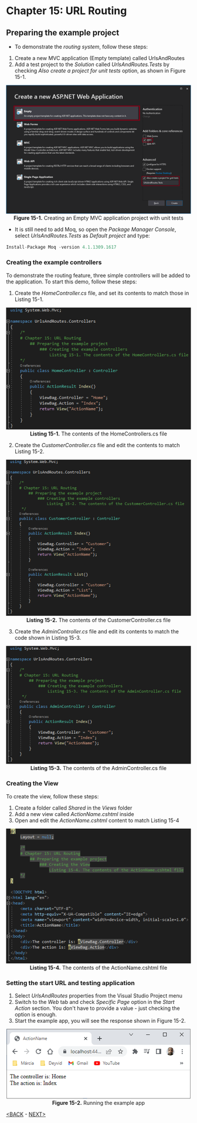 # Chapter 15: URL Routing

## Preparing the example project
* To demonstrate the *routing system*, follow these steps:
1. Create a new MVC application (Empty template) called UrlsAndRoutes
2. Add a test project to the *Solution* called *UrlsAndRoutes.Tests* by checking *Also create a project for unit tests* option, as shown in Figure 15-1. 
<p align="center">
    <img src="ch15-Pictures/Figure 15-1.png" /><br />
    <b>Figure 15-1.</b> Creating an Empty MVC application project with unit tests
</p>  

* It is still need to add Moq, so open the *Package Manager Console*, select *UrlsAndRoutes.Tests* as *Default project* and type:  
```js
Install-Package Moq -version 4.1.1309.1617
```

### Creating the example controllers
To demonstrate the routing feature, three simple controllers will be added to the application. To start this demo, follow these steps:
1. Create the *HomeController.cs* file, and set its contents to match those in Listing 15-1.
<p align="center">
    <img src="ch15-Pictures/Listing 15-1.png" /><br />
    <b>Listing 15-1.</b> The contents of the HomeControllers.cs file
</p>  

2. Create the *CustomerController.cs* file and edit the contents to match Listing 15-2.  
<p align="center">
    <img src="ch15-Pictures/Listing 15-2.png" /><br />
    <b>Listing 15-2.</b> The contents of the CustomerController.cs file
</p>  

3. Create the *AdminController.cs* file and edit its contents to match the code shown in Listing 15-3.
<p align="center">
    <img src="ch15-Pictures/Listing 15-3.png" /><br />
    <b>Listing 15-3.</b> The contents of the AdminController.cs file
</p>  

### Creating the View
To create the view, follow these steps:
1. Create a folder called *Shared* in the *Views* folder
2. Add a new view called *ActionName.cshtml* inside
3. Open and edit the *ActionName.cshtml* content to match Listing 15-4
<p align="center">
    <img src="ch15-Pictures/Listing 15-4.png" /><br />
    <b>Listing 15-4.</b> The contents of the ActionName.cshtml file
</p>  

### Setting the start URL and testing application
1. Select *UrlsAndRoutes* properties from the Visual Studio Project menu
2. Switch to the *Web* tab and check *Specific Page* option in the *Start Action* section. You don't have to provide a value - just checking the option is enough. 
3. Start the example app, you will see the response shown in Figure 15-2.
<p align="center">
    <img src="ch15-Pictures/Figure 15-2.png" /><br />
    <b>Figure 15-2.</b> Running the example app
</p>  

[<BACK](https://github.com/deyran/asp-dot-net-training/blob/main/pro-asp-net-mvc/chapter-15/aa-introduction.md) - [NEXT>](https://github.com/deyran/asp-dot-net-training/blob/main/pro-asp-net-mvc/chapter-15/bb-introducing-url-patterns.md)
<!--
# Chapter 15: URL Routing
## Preparing the example project
### Setting the start URL and testing application

> SUMMARRY AND UPDATE ==========================

> CONTENTS =====================================
# Chapter 15: URL Routing
## Preparing the example project
### Creating the example controllers
### Creating the View
### Setting the start URL and testing application

> GITHUB =====================================
https://github.com/deyran/asp-dot-net-training/blob/main/pro-asp-net-mvc/chapter-15/aa-preparing-the-example-project.md

> # ==========================================
#DotNet #csharp #dotnetcore #aspnetcore #ASPNET #aspdotnet #IT #developer #TI #tecnologia #DevOps #desenvolvedor #programador #software #homeoffice #dev #tecnologiadainformacao #devs #code #programacao #programação #tecnologiadainformação #sistemasdeinformação #engenhariadesoftware #GitHub #Actions #ASPNETMVC #ASPNET #MVC #core #MVC #route #urlroute #urlroting
-->
